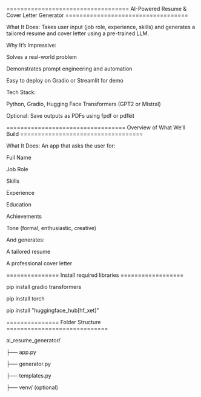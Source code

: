 ===================================        AI-Powered Resume & Cover Letter Generator              ===================================


What It Does:
Takes user input (job role, experience, skills) and generates a tailored resume and cover letter using a pre-trained LLM.


Why It’s Impressive:

  Solves a real-world problem
  
  Demonstrates prompt engineering and automation
  
  Easy to deploy on Gradio or Streamlit for demo


Tech Stack:

  Python, Gradio, Hugging Face Transformers (GPT2 or Mistral)


Optional: Save outputs as PDFs using fpdf or pdfkit


==================================         Overview of What We’ll Build              ===================================

What It Does:
An app that asks the user for:

  Full Name
  
  Job Role
  
  Skills
  
  Experience
  
  Education
  
  Achievements

Tone (formal, enthusiastic, creative)


And generates:

  A tailored resume
  
  A professional cover letter

===============       Install required libraries          ==================


pip install gradio transformers

pip install torch

pip install "huggingface_hub[hf_xet]"



===============          Folder Structure         =============================


ai_resume_generator/

├── app.py

├── generator.py

├── templates.py

├── venv/ (optional)
